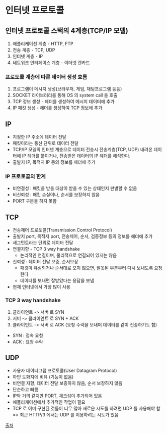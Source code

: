 # 인터넷 프로토콜
## 인터넷 프로토콜 스택의 4계층(TCP/IP 모델)
1. 애플리케이션 계층 - HTTP, FTP
2. 전송 계층 - TCP, UDP
3. 인터넷 계층 - IP
4. 네트워크 인터페이스 계층 - 이더넷 랜카드

### 프로토콜 계층에 따른 데이터 생성 흐름
1. 프로그램이 메시지 생성(브라우저, 게임, 채팅프로그램 등등)
2. SOCKET 라이브러리를 통해 OS 의 system call 을 호출
3. TCP 정보 생성 - 헤더를 생성하여 메시지 데이터에 추가
4. IP 패킷 생성 - 헤더를 생성하여 TCP 정보에 추가

## IP
- 지정한 IP 주소에 데이터 전달
- 패킷이라는 통신 단위로 데이터 전달
- TCP/IP 모델의 인터넷 계층으로 데이터 전송시 전송계층(TCP, UDP) 내려온 데이터에 IP 헤더를 붙이거나, 전송받은 데이터의 IP 헤더를 해석한다.
- 출발지 IP, 목적지 IP 등의 정보를 헤더에 추가

### IP 프로토콜의 한계
- 비연결성 : 패킷을 받을 대상이 받을 수 있는 상태인지 판별할 수 없음
- 비신뢰성 : 패킷 손실이나, 순서를 보장하지 않음
- PORT 구분을 하지 못함

## TCP
- 전송제어 프로토콜(Transmission Control Protocol)
- 출발지 port, 목적지 port, 전송제어, 순서, 검증정보 등의 정보를 헤더에 추가
- 세그먼트라는 단위로 데이터 전달
- 연결지향 - TCP 3 way handshake
  - 논리적인 연결이며, 물리적으로 연결되어 있지는 않음
- 신뢰성 : 데이터 전달 보증, 순서보장
  - 패킷이 유실되거나 순서대로 오지 않으면, 잘못된 부분부터 다시 보내도록 요청한다
  - 데이터를 보내면 잘받았다는 응답을 보냄
- 현재 인터넷에서 가장 많이 사용

### TCP 3 way handshake
1. 클라이언트 -> 서버 로 SYN
2. 서버 -> 클라이언트 로 SYN + ACK
3. 클라이언트 -> 서버 로 ACK (요청 수락을 보내며 데이터를 같이 전송하기도 함)
- SYN : 접속 요청
- ACK : 요청 수락

## UDP
- 사용자 데이터그램 프로토콜(User Datagram Protocol)
- 하얀 도화지에 비유 (기능이 없음)
- 비연결 지향, 데이터 전달 보증하지 않음, 순서 보장하지 않음
- 단순하고 빠름
- IP와 거의 같지만 PORT, 체크섬이 추가되어 있음
- 애플리케이션에서 추가적인 작업이 필요
- TCP 로 이미 구현된 것들이 너무 많아 새로운 시도를 하려면 UDP 를 사용해야 함 => 최근 HTTP/3 에서는 UDP 를 이용하려는 시도가 있음

[출처](https://www.inflearn.com/course/http-%EC%9B%B9-%EB%84%A4%ED%8A%B8%EC%9B%8C%ED%81%AC/dashboard)